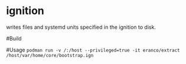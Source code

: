 # ignition
writes files and systemd units specified in the ignition to disk.

#Build

#Usage
```podman run -v /:/host --privileged=true -it eranco/extract /host/var/home/core/bootstrap.ign ```